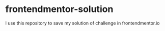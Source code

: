 # frontendmentor-solution

I use this repository to save my solution of challenge in frontendmentor.io
